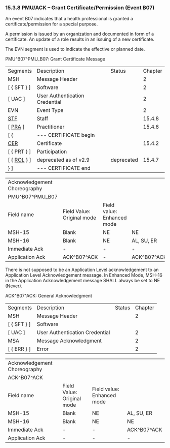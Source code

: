 ### 15.3.8 PMU/ACK – Grant Certificate/Permission (Event B07)

An event B07 indicates that a health professional is granted a certificate/permission for a special purpose.

A permission is issued by an organization and documented in form of a certificate. An update of a role results in an issuing of a new certificate.

The EVN segment is used to indicate the effective or planned date.

PMU^B07^PMU_B07: Grant Certificate Message

|     |     |     |     |
| --- | --- | --- | --- |
| Segments | Description | Status | Chapter |
| MSH | Message Header |  | 2 |
| [ \{ SFT } ] | Software |  | 2 |
| [ UAC ] | User Authentication Credential |  | 2 |
| EVN | Event Type |  | 2 |
| [STF](#_Hlt489344064) | Staff |  | 15.4.8 |
| [ [PRA](#PRA) ] | Practitioner |  | 15.4.6 |
| [ \{ | --- CERTIFICATE begin |  |  |
| [CER](#CER) | Certificate |  | 15.4.2 |
| [ \{ PRT } ] | Participation |  |  |
| [ \{ [ROL](#ROL) } ] | deprecated as of v2.9 | deprecated | 15.4.7 |
| } ] | --- CERTIFICATE end |  |  |

|     |     |     |     |     |
| --- | --- | --- | --- | --- |
| Acknowledgement Choreography |  |  |  |  |
| PMU^B07^PMU_B07 |  |  |  |  |
| Field name | Field Value: Original mode | Field value: Enhanced mode |  |  |
| MSH-15 | Blank | NE | NE | AL, SU, ER |
| MSH-16 | Blank | NE | AL, SU, ER | AL, SU, ER |
| Immediate Ack | - | - | - | ACK^B07^ACK |
| Application Ack | ACK^B07^ACK | - | ACK^B07^ACK | ACK^B07^ACK |

There is not supposed to be an Application Level acknowledgement to an Application Level Acknowledgement message. In Enhanced Mode, MSH-16 in the Application Acknowledgement message SHALL always be set to NE (Never).

ACK^B07^ACK: General Acknowledgment

|     |     |     |     |
| --- | --- | --- | --- |
| Segments | Description | Status | Chapter |
| MSH | Message Header |  | 2 |
| [ \{ SFT } ] | Software |  |  |
| [ UAC ] | User Authentication Credential |  | 2 |
| MSA | Message Acknowledgment |  | 2 |
| [ \{ ERR } ] | Error |  | 2 |

|     |     |     |     |
| --- | --- | --- | --- |
| Acknowledgement Choreography |  |  |  |
| ACK^B07^ACK |  |  |  |
| Field name | Field Value: Original mode | Field value: Enhanced mode |  |
| MSH-15 | Blank | NE | AL, SU, ER |
| MSH-16 | Blank | NE | NE |
| Immediate Ack | - | - | ACK^B07^ACK |
| Application Ack | - | - | - |
